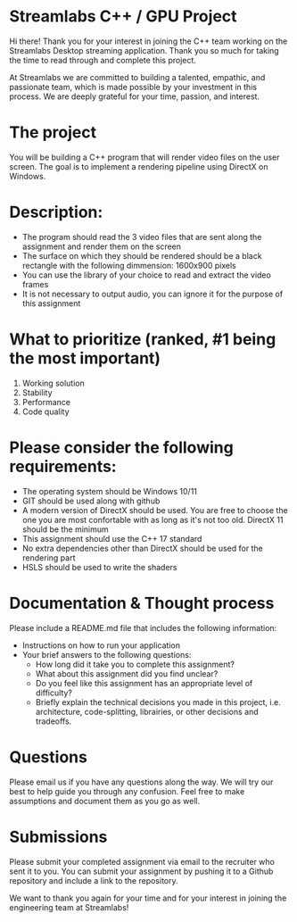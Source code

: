 # Streamlabs C++ / GPU Project

Hi there! Thank you for your interest in joining the C++ team working on the Streamlabs Desktop streaming application. Thank you so much for taking the time to read through and complete this project.

At Streamlabs we are committed to building a talented, empathic, and passionate team, which is made possible by your investment in this process. We are deeply grateful for your time, passion, and interest.

# The project

You will be building a C++ program that will render video files on the user screen. The goal is to implement a rendering pipeline using DirectX on Windows.

# Description:
 - The program should read the 3 video files that are sent along the assignment and render them on the screen
 - The surface on which they should be rendered should be a black rectangle with the following dimmension: 1600x900 pixels
 - You can use the library of your choice to read and extract the video frames
 - It is not necessary to output audio, you can ignore it for the purpose of this assignment

# What to prioritize (ranked, #1 being the most important)
 1. Working solution
 2. Stability
 3. Performance
 4. Code quality

# Please consider the following requirements:

 - The operating system should be Windows 10/11
 - GIT should be used along with github
 - A modern version of DirectX should be used. You are free to choose the one you are most confortable with as long as it's not too old. DirectX 11 should be the minimum
 - This assignment should use the C++ 17 standard
 - No extra dependencies other than DirectX should be used for the rendering part
 - HSLS should be used to write the shaders

# Documentation & Thought process

Please include a README.md file that includes the following information:

 - Instructions on how to run your application
 - Your brief answers to the following questions:
   - How long did it take you to complete this assignment?
   - What about this assignment did you find unclear?
   - Do you feel like this assignment has an appropriate level of difficulty?
   - Briefly explain the technical decisions you made in this project, i.e. architecture, code-splitting, librairies, or other decisions and tradeoffs.

# Questions

Please email us if you have any questions along the way. We will try our best to help guide you through any confusion. Feel free to make assumptions and document them as you go as well.

# Submissions

Please submit your completed assignment via email to the recruiter who sent it to you. You can submit your assignment by pushing it to a Github repository and include a link to the repository.

We want to thank you again for your time and for your interest in joining the engineering team at Streamlabs!
